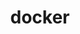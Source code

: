 ---
title: docker
description: docker 相关联的文章
image:

# Badge style
style:
    background: "#2a8a9d"
    color: "#fff"
---